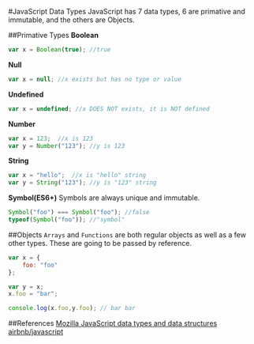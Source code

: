 #JavaScript Data Types
JavaScript has 7 data types, 6 are primative and immutable, and the others are Objects.

##Primative Types
**Boolean**
```js
var x = Boolean(true); //true
```
**Null**
```js
var x = null; //x exists but has no type or value
```
**Undefined**
```js
var x = undefined; //x DOES NOT exists, it is NOT defined 
```
**Number**
```js
var x = 123;  //x is 123
var y = Number("123"); //y is 123
```
**String**
```js
var x = "hello";  //x is "hello" string
var y = String("123"); //y is "123" string
```
**Symbol(ES6+)**
Symbols are always unique and immutable.
```js
Symbol("foo") === Symbol("foo"); //false
typeof(Symbol("foo")); //"symbol"
```
##Objects
`Arrays` and `Functions` are both regular objects as well as a few other types. These are going to be passed by reference.
```js
var x = {
	foo: "foo"
};

var y = x;
x.foo = "bar";

console.log(x.foo,y.foo); // bar bar
```

##References
[Mozilla JavaScript data types and data structures](https://developer.mozilla.org/en-US/docs/Web/JavaScript/Data_structures)
[airbnb/javascript](https://github.com/airbnb/javascript)
